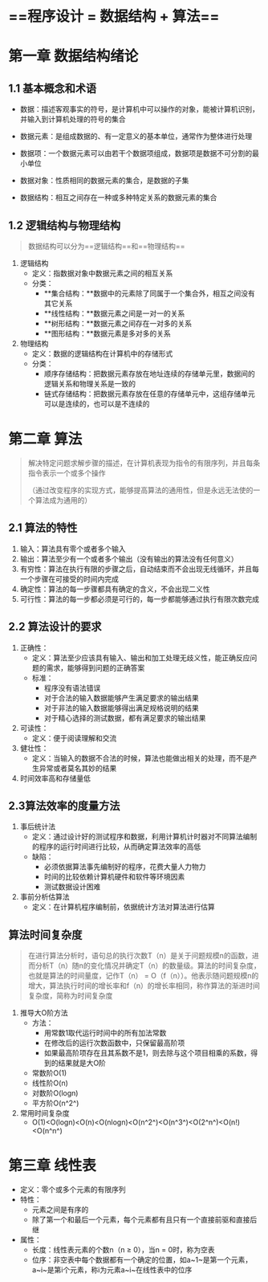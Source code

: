 # ==程序设计 = 数据结构 + 算法==

# 第一章 数据结构绪论

## 1.1 基本概念和术语

- 数据：描述客观事实的符号，是计算机中可以操作的对象，能被计算机识别，并输入到计算机处理的符号的集合

- 数据元素：是组成数据的、有一定意义的基本单位，通常作为整体进行处理

- 数据项：一个数据元素可以由若干个数据项组成，数据项是数据不可分割的最小单位

- 数据对象：性质相同的数据元素的集合，是数据的子集

- 数据结构：相互之间存在一种或多种特定关系的数据元素的集合


## 1.2 逻辑结构与物理结构

> 数据结构可以分为==逻辑结构==和==物理结构==

1. 逻辑结构
   - 定义：指数据对象中数据元素之间的相互关系
   - 分类：
     - **集合结构：**数据中的元素除了同属于一个集合外，相互之间没有其它关系
     - **线性结构：**数据元素之间是一对一的关系
     - **树形结构：**数据元素之间存在一对多的关系
     - **图形结构：**数据元素是多对多的关系
2. 物理结构
   - 定义：数据的逻辑结构在计算机中的存储形式
   - 分类：
     - 顺序存储结构：把数据元素存放在地址连续的存储单元里，数据间的逻辑关系和物理关系是一致的
     - 链式存储结构：把数据元素存放在任意的存储单元中，这组存储单元可以是连续的，也可以是不连续的

# 第二章 算法

> 解决特定问题求解步骤的描述，在计算机表现为指令的有限序列，并且每条指令表示一个或多个操作
>
> （通过改变程序的实现方式，能够提高算法的通用性，但是永远无法使的一个算法成为通用的）

## 2.1 算法的特性

1. 输入：算法具有零个或者多个输入
2. 输出：算法至少有一个或者多个输出（没有输出的算法没有任何意义）
3. 有穷性：算法在执行有限的步骤之后，自动结束而不会出现无线循环，并且每一个步骤在可接受的时间内完成
4. 确定性：算法的每一步骤都具有确定的含义，不会出现二义性
5. 可行性：算法的每一步都必须是可行的，每一步都能够通过执行有限次数完成

## 2.2 算法设计的要求

1. 正确性：
   - 定义：算法至少应该具有输入、输出和加工处理无歧义性，能正确反应问题的需求，能够得到问题的正确答案
   - 标准：
     - 程序没有语法错误
     - 对于合法的输入数据能够产生满足要求的输出结果
     - 对于非法的输入数据能够得出满足规格说明的结果
     - 对于精心选择的测试数据，都有满足要求的输出结果
2. 可读性：
   - 定义：便于阅读理解和交流
3. 健壮性：
   - 定义：当输入的数据不合法的时候，算法也能做出相关的处理，而不是产生异常或者莫名其妙的结果
4. 时间效率高和存储量低

## 2.3算法效率的度量方法

1. 事后统计法
   - 定义：通过设计好的测试程序和数据，利用计算机计时器对不同算法编制的程序的运行时间进行比较，从而确定算法效率的高低
   - 缺陷：
     - 必须依据算法事先编制好的程序，花费大量人力物力
     - 时间的比较依赖计算机硬件和软件等环境因素
     - 测试数据设计困难
2. 事前分析估算法
   - 定义：在计算机程序编制前，依据统计方法对算法进行估算

## 算法时间复杂度

> 在进行算法分析时，语句总的执行次数T（n）是关于问题规模n的函数，进而分析T（n）随n的变化情况并确定T（n）的数量级。算法的时间复杂度，也就是算法的时间量度，记作T（n） = O（f（n））。他表示随问题规模n的增大，算法执行时间的增长率和f（n）的增长率相同，称作算法的渐进时间复杂度，简称为时间复杂度

1. 推导大O阶方法
   - 方法：
     - 用常数1取代运行时间中的所有加法常数
     - 在修改后的运行次数函数中，只保留最高阶项
     - 如果最高阶项存在且其系数不是1，则去除与这个项目相乘的系数，得到的结果就是大O阶
   - 常数阶O(1)
   - 线性阶O(n)
   - 对数阶O(logn)
   - 平方阶O(n^2^)
2. 常用时间复杂度
   - O(1)<O(logn)<O(n)<O(nlogn)<O(n^2^)<O(n^3^)<O(2^n^)<O(n!)<O(n^n^)

# 第三章 线性表

- 定义：零个或多个元素的有限序列
- 特性：
  - 元素之间是有序的
  - 除了第一个和最后一个元素，每个元素都有且只有一个直接前驱和直接后继
- 属性：
  - 长度：线性表元素的个数n（n ≥ 0），当n = 0时，称为空表
  - 位序：非空表中每个数据都有一个确定的位置，如a~1~是第一个元素，a~i~是第i个元素，称i为元素a~i~在线性表中的位序